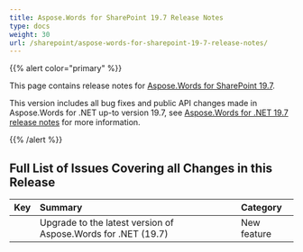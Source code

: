 ```yaml
---
title: Aspose.Words for SharePoint 19.7 Release Notes
type: docs
weight: 30
url: /sharepoint/aspose-words-for-sharepoint-19-7-release-notes/
---
```


{{% alert color="primary" %}} 

This page contains release notes for [Aspose.Words for SharePoint 19.7](https://downloads.aspose.com/words/sharepoint/new-releases/aspose.words-for-sharepoint-19.7/).

This version includes all bug fixes and public API changes made in Aspose.Words for .NET up-to version 19.7, see [Aspose.Words for .NET 19.7 release notes](https://docs.aspose.com/display/wordsnet/Aspose.Words+for+.NET+19.7+Release+Notes) for more information.

{{% /alert %}} 

## Full List of Issues Covering all Changes in this Release

|Key|Summary|Category|
| :- | :- | :- |
| |Upgrade to the latest version of Aspose.Words for .NET (19.7)|New feature|

